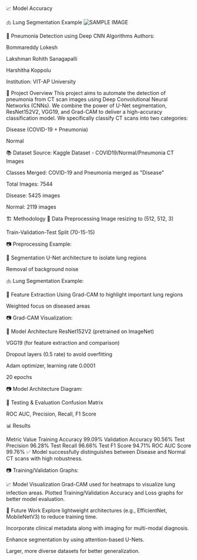 📈 Model Accuracy


🫁 Lung Segmentation Example
![SAMPLE IMAGE](IMAGES/PNEUMONIA.png)

📄 Pneumonia Detection using Deep CNN Algorithms
Authors:

Bommareddy Lokesh

Lakshman Rohith Sanagapalli

Harshitha Koppolu

Institution: VIT-AP University

🏥 Project Overview
This project aims to automate the detection of pneumonia from CT scan images using Deep Convolutional Neural Networks (CNNs).
We combine the power of U-Net segmentation, ResNet152V2, VGG19, and Grad-CAM to deliver a high-accuracy classification model.
We specifically classify CT scans into two categories:

Disease (COVID-19 + Pneumonia)

Normal

📚 Dataset
Source: Kaggle Dataset - COVID19/Normal/Pneumonia CT Images

Classes Merged: COVID-19 and Pneumonia merged as "Disease"

Total Images: 7544

Disease: 5425 images

Normal: 2119 images

🏗️ Methodology
🔹 Data Preprocessing
Image resizing to (512, 512, 3)

Train-Validation-Test Split (70-15-15)

📷 Preprocessing Example:

🔹 Segmentation
U-Net architecture to isolate lung regions

Removal of background noise

🫁 Lung Segmentation Example:


🔹 Feature Extraction
Using Grad-CAM to highlight important lung regions

Weighted focus on diseased areas

📷 Grad-CAM Visualization:

🔹 Model Architecture
ResNet152V2 (pretrained on ImageNet)

VGG19 (for feature extraction and comparison)

Dropout layers (0.5 rate) to avoid overfitting

Adam optimizer, learning rate 0.0001

20 epochs

📷 Model Architecture Diagram:

🔹 Testing & Evaluation
Confusion Matrix

ROC AUC, Precision, Recall, F1 Score

📊 Results

Metric	Value
Training Accuracy	99.09%
Validation Accuracy	90.56%
Test Precision	96.28%
Test Recall	96.66%
Test F1 Score	94.71%
ROC AUC Score	99.76%
✅ Model successfully distinguishes between Disease and Normal CT scans with high robustness.

📷 Training/Validation Graphs:

📈 Model Visualization
Grad-CAM used for heatmaps to visualize lung infection areas.
Plotted Training/Validation Accuracy and Loss graphs for better model evaluation.

📌 Future Work
Explore lightweight architectures (e.g., EfficientNet, MobileNetV3) to reduce training time.

Incorporate clinical metadata along with imaging for multi-modal diagnosis.

Enhance segmentation by using attention-based U-Nets.

Larger, more diverse datasets for better generalization.
